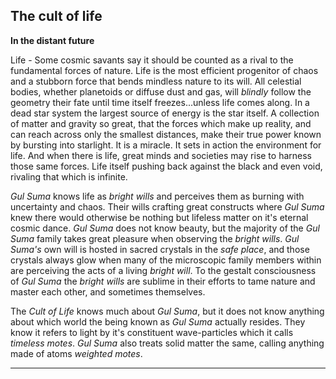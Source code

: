 ## The cult of life

**In the distant future**

Life - Some cosmic savants say it should be counted as a rival to the fundamental forces of nature. Life is the most efficient progenitor of chaos and a stubborn force that bends mindless nature to its will. All celestial bodies, whether planetoids or diffuse dust and gas, will _blindly_  follow the geometry their fate until time itself freezes...unless life comes along. In a dead star system the largest source of energy is the star itself. A collection of matter and gravity so great, that the forces which make up reality, and can reach across only the smallest distances, make their true power known by bursting into starlight. It is a miracle. It sets in action the environment for life. And when there is life, great minds and societies may rise to harness those same forces. Life itself pushing back against the black and even void, rivaling that which is infinite.

_Gul Suma_ knows life as _bright wills_ and perceives them as burning with uncertainty and chaos. Their wills crafting great constructs where _Gul Suma_ knew there would otherwise be nothing but lifeless matter on it's eternal cosmic dance. _Gul Suma_ does not know beauty, but the majority of the _Gul Suma_ family takes great pleasure when observing the _bright wills_. _Gul Suma's_ own will is hosted in sacred crystals in the _safe place_, and those crystals always glow when many of the microscopic family members within are perceiving the acts of a living _bright will_. To the gestalt consciousness of _Gul Suma_ the _bright wills_ are sublime in their efforts to tame nature and master each other, and sometimes themselves.

The _Cult of Life_ knows much about _Gul Suma_, but it does not know anything about which world the being known as _Gul Suma_ actually resides. They know it refers to light by it's constituent wave-particles which it calls _timeless motes_. _Gul Suma_ also treats solid matter the same, calling anything made of atoms _weighted motes_. 










------------------------------
